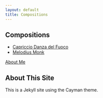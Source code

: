 ```yaml
---
layout: default
title: Compositions
---
```



## Compositions
- [Capriccio Danza del Fuoco](Cappricio.md)
- [Melodius Monk](Melodius.md)



[About Me](/Compositions/about/)


## About This Site
This is a Jekyll site using the Cayman theme. 
